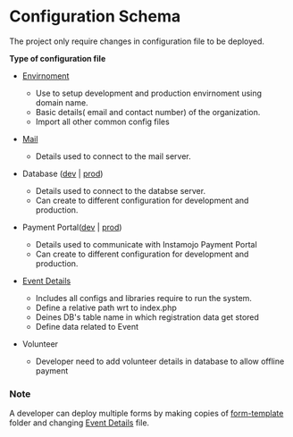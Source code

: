 # Configuration Schema
The project only require changes in configuration file to be deployed.

**Type of configuration file**

* [Envirnoment](forms/assets/config.php)
    * Use to setup development and production envirnoment using domain name.
    * Basic details( email and contact number) of the organization.
    * Import all other common config files

* [Mail](forms/assets/configuration/mail.php)
    * Details used to connect to the mail server.

* Database ([dev](forms/assets/configuration/local/db.php) | [prod](forms/assets/configuration/server/db.php))
    * Details used to connect to the databse server.
    * Can create to different configuration for development and production.

* Payment Portal([dev](forms/assets/configuration/local/instamojo.php) | [prod](forms/assets/configuration/server/instamojo.php))
    * Details used to communicate with Instamojo Payment Portal
    * Can create to different configuration for development and production.

* [Event Details](forms/form-template/assets/conn/common_config.php)
    * Includes all configs and libraries require to run the system.
    * Define a relative path wrt to index.php
    * Deines DB's table name in which registration data get stored
    * Define data related to Event
* Volunteer
    * Developer need to add volunteer details in database to allow offline payment
### Note
A developer can deploy multiple forms by making copies of [form-template](/forms/form-template) folder and changing [Event Details](forms/form-template/assets/common_config.php) file.
